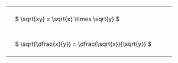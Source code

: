 ---
---

#  
<br>
<style type="text/css">
#T_2ac93 th.col_heading {
  text-align: left;
  font-size: 1em;
}
#T_2ac93 td {
  text-align: left;
  font-size: 1em;
  padding: 1.5em;
}
#T_2ac93_row0_col0, #T_2ac93_row1_col0 {
  width: 400px;
  white-space: pre-wrap;
}
</style>
<table id="T_2ac93">
  <thead>
  </thead>
  <tbody>
    <tr>
      <td id="T_2ac93_row0_col0" class="data row0 col0" >$ \sqrt{xy} = \sqrt{x} \times \sqrt{y} $</td>
    </tr>
    <tr>
      <td id="T_2ac93_row1_col0" class="data row1 col0" >$ \sqrt{\dfrac{x}{y}} = \dfrac{\sqrt{x}}{\sqrt{y}} $</td>
    </tr>
  </tbody>
</table>
